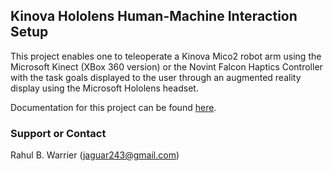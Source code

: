 ## Kinova Hololens Human-Machine Interaction Setup

This project enables one to teleoperate a Kinova Mico2 robot arm using the Microsoft Kinect (XBox 360 version) or the Novint Falcon Haptics Controller with the task goals displayed to the user through an augmented reality display using the Microsoft Hololens headset.

Documentation for this project can be found <a href="docs/html/index.html">here</a>.

### Support or Contact

Rahul B. Warrier (jaguar243@gmail.com)
